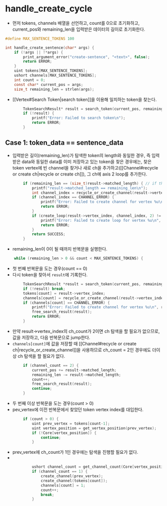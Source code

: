 # handle_create_cycle
- 먼저 tokens, channels 배열을 선언하고, count를 0으로 초기화하고,  current_pos와 remaining_len을 입력받은 데이터의 길이로 초기화한다. 
```c
#define MAX_SENTENCE_TOKENS 100

int handle_create_sentence(char* args) {
    if (!args || !*args) {
        print_argument_error("create-sentence", "<text>", false);
        return ERROR;
    }
    uint tokens[MAX_SENTENCE_TOKENS];
    ushort channels[MAX_SENTENCE_TOKENS];
    int count = 0;
    const char* current_pos = args;
    size_t remaining_len = strlen(args);
```
- [[Vertex#Search Token|search token]]을 이용해 일치하는 token을 찾는다. 
```c
        TokenSearchResult* result = search_token(current_pos, remaining_len);
        if (!result) {
            printf("Error: Failed to search token\n");
            return ERROR;
        }
```
## Case 1: token_data == sentence_data
- 입력받은 길이(remaining_len)가 탐색한 token의 length와 동일한 경우, 즉 입력받은 data와 동일한 data를 이미 저장하고 있는 token을 찾은 경우에는, 찾은 token vertex에 빈 channel을 찾거나 새로 ch을 추가하고([[Channel#recycle or create ch|recycle or create ch]]), 그 ch에 axis 2 loop를 추가한다. 
```c
        if (remaining_len == (size_t)result->matched_length) { // if the remaining length is 0, then we are at the end of the string
            printf("result->matched_length == remaining_len\n");
            int channel_index = recycle_or_create_channel(result->vertex_index);
            if (channel_index == CHANNEL_ERROR) {
                printf("Error: Failed to create channel for vertex %u\n", result->vertex_index);
                return ERROR;
            }
            if (create_loop(result->vertex_index, channel_index, 2) != LINK_SUCCESS) {
                printf("Error: Failed to create loop for vertex %u\n", result->vertex_index);
                return ERROR;
            }
            return SUCCESS;
        }
```
- remaining_len이 0이 될 때까지 반복문을 실행한다.
```c
    while (remaining_len > 0 && count < MAX_SENTENCE_TOKENS) {
```
- 첫 번째 반복문을 도는 경우(count == 0)
- 다시 token을 찾아서 `result`에 기록한다. 
```c
        TokenSearchResult *result = search_token(current_pos, remaining_len);
        if (!result) break;
        tokens[count] = result->vertex_index;
        channels[count] = recycle_or_create_channel(result->vertex_index);
        if (channels[count] == CHANNEL_ERROR) {
            printf("Error: Failed to create channel for vertex %u\n", result->vertex_index);
            free_search_result(result);
            return ERROR;
        }
```
- 만약 result->vertex_index의 ch_count가 2이면 ch 탐색을 할 필요가 없으므로, 값을 저장하고, 다음 반복문으로 jump한다. 
- `channels[count]`에 값을 저장할 때 [[Channel#recycle or create ch|recycle_or_create_channel]]을 사용하므로 ch_count = 2인 경우에도 더이상 ch 탐색을 할 필요가 없다.  
```c
        if (channel_count == 2) {
            current_pos += result->matched_length;
            remaining_len -= result->matched_length;
            count++;
            free_search_result(result);
            continue;
        }
```
- 두 번째 이상 반복문을 도는 경우(count > 0)
- pev_vertex에 이전 반복문에서 찾았던 token vertex index를 대입한다. 
```c
        if (count > 0) {
            uint prev_vertex = tokens[count-1];
            uint vertex_position = get_vertex_position(prev_vertex);
            if (!Core[vertex_position]) {
                continue;
            }
```
- prev_vertex에 ch_count가 1인 경우에는 탐색을 진행할 필요가 없다.
- 
```c
            ushort channel_count = get_channel_count(Core[vertex_position]);
            if (channel_count == 1) {
                create_channel(prev_vertex);
                create_channel(tokens[count]);
                channels[count] = 1;
                count++;
                break;
            }
```